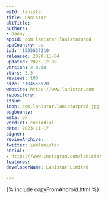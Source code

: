 ```yaml
---
wsId: lanistar
title: Lanistar
altTitle: 
authors:
- danny
appId: com.lanistar.lanistarprod
appCountry: us
idd: '1535627210'
released: 2020-11-04
updated: 2023-12-08
version: 2.0.58
stars: 3.3
reviews: 108
size: '104555520'
website: https://www.lanistar.com
repository: 
issue: 
icon: com.lanistar.lanistarprod.jpg
bugbounty: 
meta: ok
verdict: custodial
date: 2023-11-17
signer: 
reviewArchive: 
twitter: iamlanistar
social:
- https://www.instagram.com/lanistar
features: 
developerName: Lanistar Limited

---
```


{% include copyFromAndroid.html %}
